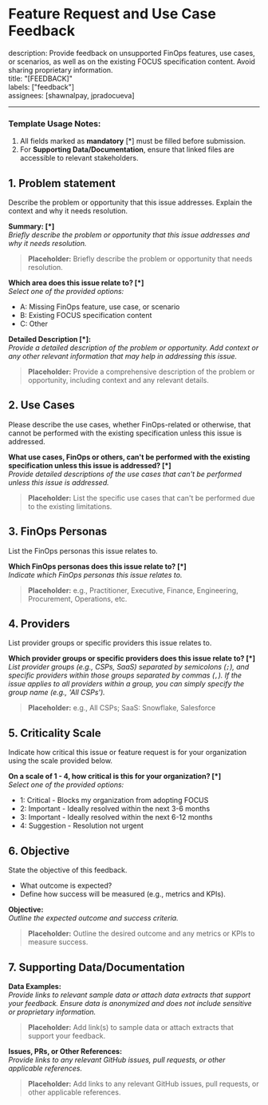 # Feature Request and Use Case Feedback
description: Provide feedback on unsupported FinOps features, use cases, or scenarios, as well as on the existing FOCUS specification content. Avoid sharing proprietary information.  
title: "[FEEDBACK]"  
labels: ["feedback"]  
assignees: [shawnalpay, jpradocueva]  

---

### **Template Usage Notes**:
1. All fields marked as **mandatory** [*] must be filled before submission.
2. For **Supporting Data/Documentation**, ensure that linked files are accessible to relevant stakeholders.

## 1. **Problem statement**
Describe the problem or opportunity that this issue addresses. Explain the context and why it needs resolution.

**Summary: [*]**  
_Briefly describe the problem or opportunity that this issue addresses and why it needs resolution._  
> **Placeholder:** Briefly describe the problem or opportunity that needs resolution.

**Which area does this issue relate to? [*]**  
_Select one of the provided options:_  
- A: Missing FinOps feature, use case, or scenario
- B: Existing FOCUS specification content
- C: Other

**Detailed Description [*]:**  
_Provide a detailed description of the problem or opportunity. Add context or any other relevant information that may help in addressing this issue._  
> **Placeholder:** Provide a comprehensive description of the problem or opportunity, including context and any relevant details.

## 2. **Use Cases**
Please describe the use cases, whether FinOps-related or otherwise, that cannot be performed with the existing specification unless this issue is addressed.

**What use cases, FinOps or others, can't be performed with the existing specification unless this issue is addressed? [*]**  
_Provide detailed descriptions of the use cases that can't be performed unless this issue is addressed._  
> **Placeholder:** List the specific use cases that can't be performed due to the existing limitations.

## 3. **FinOps Personas**
List the FinOps personas this issue relates to.

**Which FinOps personas does this issue relate to? [*]**  
_Indicate which FinOps personas this issue relates to._  
> **Placeholder:** e.g., Practitioner, Executive, Finance, Engineering, Procurement, Operations, etc.

## 4. **Providers**
List provider groups or specific providers this issue relates to.

**Which provider groups or specific providers does this issue relate to? [*]**  
_List provider groups (e.g., CSPs, SaaS) separated by semicolons (`;`), and specific providers within those groups separated by commas (`,`). If the issue applies to all providers within a group, you can simply specify the group name (e.g., 'All CSPs')._  
> **Placeholder:** e.g., All CSPs; SaaS: Snowflake, Salesforce

## 5. **Criticality Scale**
Indicate how critical this issue or feature request is for your organization using the scale provided below.

**On a scale of 1 - 4, how critical is this for your organization? [*]**  
_Select one of the provided options:_  
- 1: Critical - Blocks my organization from adopting FOCUS
- 2: Important - Ideally resolved within the next 3-6 months
- 3: Important - Ideally resolved within the next 6-12 months
- 4: Suggestion - Resolution not urgent

## 6. **Objective**
State the objective of this feedback. 
- What outcome is expected?
- Define how success will be measured (e.g., metrics and KPIs).

**Objective:**  
_Outline the expected outcome and success criteria._  
> **Placeholder:** Outline the desired outcome and any metrics or KPIs to measure success.

## 7. **Supporting Data/Documentation**

**Data Examples:**  
_Provide links to relevant sample data or attach data extracts that support your feedback. Ensure data is anonymized and does not include sensitive or proprietary information._  
> **Placeholder:** Add link(s) to sample data or attach extracts that support your feedback.

**Issues, PRs, or Other References:**  
_Provide links to any relevant GitHub issues, pull requests, or other applicable references._  
> **Placeholder:** Add links to any relevant GitHub issues, pull requests, or other applicable references.
